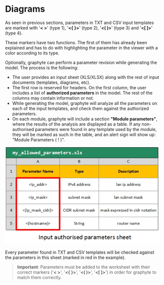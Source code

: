 # Diagrams

As seen in previous sections, parameters in TXT and CSV input templates are marked with '**< >**' (type 1), '**<{ }>**' (type 2), '**<( )>**' (type 3) and '**<[ ]>**' (type 4).

These markers have two functions. The first of them has already been explained and has to do with highlighting the parameter in the viewer with a color according to its type.

Optionally, graphyte can perform a parameter revision while generating the model. The process is the following:

- The user provides an input sheet (XLS/XLSX) along with the rest of input documents (templates, diagrams, etc).
- The first row is reserved for headers. On the first column, the user includes a list of **authorized parameters** in the model. The rest of the columns may contain information or not.
- While generating the model, graphyte will analyze all the parameters on each of the input templates, and check them against the authorized parameters.
- On each module, graphyte will include a section **"Module parameters"**, where the results of the analysis are displayed as a table. If any non-authorised parameters were found in any template used by the module, they will be marked as such in the table, and an alert sign will show up: "Module Parameters ( ! )".

![variable_list.jpg](img/variable_list.jpg)

Every parameter found in TXT and CSV templates will be checked against the parameters in this sheet (marked in red in the example).

> **Important**: Parameters must be added to the worksheet with their correct markers ('**< >**', '**<{ }>**', '**<( )>**', '**<[ ]>**') in order for graphyte to match them correctly.

